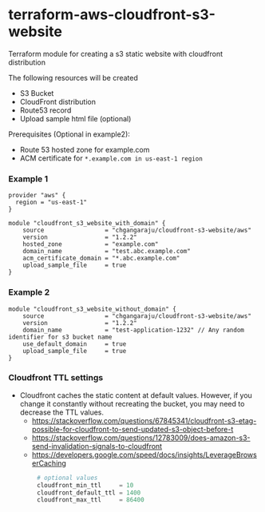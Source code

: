 # terraform-aws-cloudfront-s3-website
Terraform module for creating a s3 static website with cloudfront distribution

The following resources will be created
  
  - S3 Bucket
  - CloudFront distribution
  - Route53 record
  - Upload sample html file (optional)
  
Prerequisites (Optional in example2):

  - Route 53 hosted zone for example.com
  - ACM certificate for `*.example.com in us-east-1 region`

### Example 1

    provider "aws" {
      region = "us-east-1"
    }

    module "cloudfront_s3_website_with_domain" {
        source                 = "chgangaraju/cloudfront-s3-website/aws"
        version                = "1.2.2"
        hosted_zone            = "example.com" 
        domain_name            = "test.abc.example.com"
        acm_certificate_domain = "*.abc.example.com"
        upload_sample_file     = true
    }

### Example 2

    module "cloudfront_s3_website_without_domain" {
        source                 = "chgangaraju/cloudfront-s3-website/aws"
        version                = "1.2.2"
        domain_name            = "test-application-1232" // Any random identifier for s3 bucket name
        use_default_domain     = true
        upload_sample_file     = true
    }
    
### Cloudfront TTL settings

* Cloudfront caches the static content at default values. However, if you change it constantly without recreating the bucket, you may need
to decrease the TTL values.
  * https://stackoverflow.com/questions/67845341/cloudfront-s3-etag-possible-for-cloudfront-to-send-updated-s3-object-before-t
  * https://stackoverflow.com/questions/12783009/does-amazon-s3-send-invalidation-signals-to-cloudfront
  * https://developers.google.com/speed/docs/insights/LeverageBrowserCaching

```terraform
        # optional values
        cloudfront_min_ttl     = 10
        cloudfront_default_ttl = 1400
        cloudfront_max_ttl     = 86400
```
